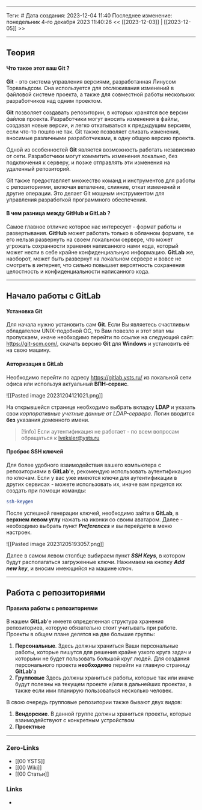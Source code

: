 ___
Теги: #
Дата создания: 2023-12-04 11:40 
Последнее изменение: понедельник 4-го декабря 2023 11:40:26
<< [[2023-12-03]] | [[2023-12-05]] >> 
___
## Теория

#### Что такое этот ваш Git ?

**Git** - это система управления версиями, разработанная Линусом Торвальдсом. Она используется для отслеживания изменений в файловой системе проекта, а также для совместной работы нескольких разработчиков над одним проектом. 

**Git** позволяет создавать репозитории, в которых хранятся все версии файлов проекта. Разработчики могут вносить изменения в файлы, создавая новые версии, и легко откатываться к предыдущим версиям, если что-то пошло не так. Git также позволяет сливать изменения, вносимые различными разработчиками, в одну общую версию проекта.

Одной из особенностей **Git** является возможность работать независимо от сети. Разработчики могут коммитить изменения локально, без подключения к серверу, и позже отправлять эти изменения на удаленный репозиторий.

Git также предоставляет множество команд и инструментов для работы с репозиториями, включая ветвление, слияние, откат изменений и другие операции. Это делает Git мощным инструментом для управления разработкой программного обеспечения.

#### В чем разница между GitHub и GitLab ?

Самое главное отличие которое нас интересует - формат работы и развертывания. **GitHub** может работать только в облачном формате, т.е его нельзя развернуть на своем локальном сервере, что может угрожать сохранности хранения написанного нами кода, который может нести в себе крайне конфиденциальную информацию. **GitLab** же, наоборот, может быть развернут на локальном сервере и вовсе не смотреть в интернет, что сильно повышает вероятность сохранения целостность и конфиденциальности написанного кода.

---
## Начало работы с GitLab

#### Установка Git

 Для начала нужно установить сам **Git**. Если Вы являетесь счастливым обладателем UNIX-подобной ОС, то Вам повезло и этот этап мы пропускаем, иначе необходимо перейти по ссылке на следующий сайт: https://git-scm.com/, скачать версию **Git** для **Windows** и установить её на свою машину.

#### Авторизация в GitLab

Необходимо перейти по адресу https://gitlab.ysts.ru/ из локальной сети офиса или используя актуальный **ВПН-сервис**.

![[Pasted image 20231204121021.png]]

На открывшейся странице необходимо выбрать вкладку **LDAP** и указать свои *корпоративные учетные данные от LDAP-сервера*. Логин вводится **без** указания доменного имени.

>[!info]
>Если аутентификация не работает - по всем вопросам обращаться к lveksler@ysts.ru 
 
#### Проброс SSH ключей

Для более удобного взаимодействия вашего компьютера с репозиториями в **GitLab**'е, рекомендую использовать аутентификацию по ключам.
Если у вас уже имеются ключи для аутентификации в других сервисах - можете использовать их, иначе вам придется их создать при помощи команды:

```sh
ssh-keygen
```


После успешной генерации ключей, необходимо зайти в **GitLab**, в **верхнем левом углу** нажать на иконки со своим аватаром.
Далее - необходимо выбрать пункт ***Preferences*** и вы перейдете в меню настроек.

![[Pasted image 20231205193057.png]]

Далее в самом левом столбце выбираем пункт ***SSH Keys***, в котором будут располагаться загруженные ключи. Нажимаем на кнопку ***Add new key***, и вносим имеющийся на машине ключ.

---
## Работа с репозиториями

#### Правила работы с репозиториями
В нашем **GitLab**'e имеетя определенная структура хранения репозиториев, которую обязательно стоит учитывать при работе.
Проекты в общем плане делятся на две большие группы:
1. **Персональные**.
   Здесь должны храниться Ваши персональные работы, которые пишутся для решения крайне узкого круга задач и которыми не будет пользовать большой круг людей.
   Для создания персонального проекта **необходимо** перейти на главную страницу **GitLab**'а
2. **Групповые**
   Здесь должны храниться работы, которые так или иначе будут полезны на текущем проекте и/или в дальнейших проектах, а также если ими планирую пользоваться несколько человек.

В свою очередь групповые репозитории также бывают двух видов:
1. **Вендорские**.
   В данной группе должны храниться проекты, которые взаимодействуют с конкретным устройством 
2. **Проектные**
   
   

---


### Zero-Links
- [[00 YSTS]]
- [[00 Wiki]]
- [[00 Статьи]]
### Links
- 
